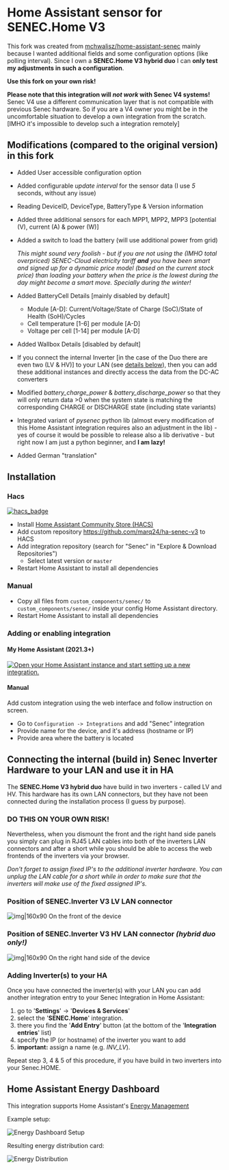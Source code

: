 # Home Assistant sensor for SENEC.Home V3 
This fork was created from [mchwalisz/home-assistant-senec](https://gitgub.com/mchwalisz/home-assistant-senec) mainly
because I wanted additional fields and some configuration options (like polling interval). Since I own a
__SENEC.Home V3 hybrid duo__ I can __only test my adjustments in such a configuration__.

__Use this fork on your own risk!__

__Please note that this integration will _not work_ with Senec V4 systems!__ Senec V4 use a different communication
layer that is not compatible with previous Senec hardware. So if you are a V4 owner you might be in the uncomfortable
situation to develop a own integration from the scratch. [IMHO it's impossible to develop such a integration remotely]

## Modifications (compared to the original version) in this fork
- Added User accessible configuration option
- Added configurable _update interval_ for the sensor data (I use _5_ seconds, without any issue)
- Reading DeviceID, DeviceType, BatteryType & Version information
- Added three additional sensors for each MPP1, MPP2, MPP3 [potential (V), current (A) & power (W)]
- Added a switch to load the battery (will use additional power from grid)
  
  _This might sound very foolish - but if you are not using the (IMHO total overpriced) SENEC-Cloud electricity tariff
  __and__ you have been smart and signed up for a dynamic price model (based on the current stock price) than loading
  your battery when the price is the lowest during the day might become a smart move. Specially during the winter!_
 
- Added BatteryCell Details [mainly disabled by default]
  - Module [A-D]: Current/Voltage/State of Charge (SoC)/State of Health (SoH)/Cycles
  - Cell temperature [1-6] per module [A-D]
  - Voltage per cell [1-14] per module [A-D]
- Added Wallbox Details  [disabled by default]
- If you connect the internal Inverter [in the case of the Duo there are even two (LV & HV)] to your LAN (see
  [details below](#inv-lnk)), then you can add these additional instances and directly access the data from the DC-AC
  converters  
- Modified _battery_charge_power_ & _battery_discharge_power_ so that they will only return data >0 when the system
  state is matching the corresponding CHARGE or DISCHARGE state (including state variants)
- Integrated variant of _pysenec_ python lib (almost every modification of this Home Assistant integration requires also
  an adjustment in the lib) - yes of course it would be possible to release also a lib derivative - but right now I am
  just a python beginner, and __I am lazy!__
- Added German "translation"

## Installation

### Hacs

[![hacs_badge](https://img.shields.io/badge/HACS-Custom-orange.svg)](https://github.com/hacs/integration)

- Install [Home Assistant Community Store (HACS)](https://hacs.xyz/)
- Add custom repository https://github.com/marq24/ha-senec-v3 to HACS
- Add integration repository (search for "Senec" in "Explore & Download Repositories")
    - Select latest version or `master`
- Restart Home Assistant to install all dependencies

### Manual

- Copy all files from `custom_components/senec/` to `custom_components/senec/` inside your config Home Assistant directory.
- Restart Home Assistant to install all dependencies

### Adding or enabling integration
#### My Home Assistant (2021.3+)
[![Open your Home Assistant instance and start setting up a new integration.](https://my.home-assistant.io/badges/config_flow_start.svg)](https://my.home-assistant.io/redirect/config_flow_start/?domain=senec)

#### Manual
Add custom integration using the web interface and follow instruction on screen.

- Go to `Configuration -> Integrations` and add "Senec" integration
- Provide name for the device, and it's address (hostname or IP)
- Provide area where the battery is located

<a id='inv-lnk'></a>
## Connecting the internal (build in) Senec Inverter Hardware to your LAN and use it in HA
The __SENEC.Home V3 hybrid duo__ have build in two inverters - called LV and HV. This hardware has its own LAN
connectors, but they have not been connected during the installation process (I guess by purpose).

### __DO THIS ON YOUR OWN RISK!__
Nevertheless, when you dismount the front and the right hand side panels you simply can plug in RJ45 LAN cables into
both of the inverters LAN connectors and after a short while you should be able to access the web frontends of the
inverters via your browser.

_Don't forget to assign fixed IP's to the additional inverter hardware. You can unplug the LAN cable for a short while
in order to make sure that the inverters will make use of the fixed assigned IP's._

### Position of SENEC.Inverter V3 LV LAN connector
![img|160x90](images/inv_lv.png)
On the front of the device

### Position of SENEC.Inverter V3 HV LAN connector _(hybrid duo only!)_
![img|160x90](images/inv_hv.png)
On the right hand side of the device

### Adding Inverter(s) to your HA
Once you have connected the inverter(s) with your LAN you can add another integration entry to your Senec Integration in
Home Assistant:

1. go to '__Settings__' -> '__Devices & Services__'
2. select the '__SENEC.Home__' integration.
3. there you find the '__Add Entry__' button (at the bottom of the '__Integration entries__' list)
4. specify the IP (or hostname) of the inverter you want to add
5. __important:__ assign a name (e.g. _INV_LV_).
 
Repeat step 3, 4 & 5 of this procedure, if you have build in two inverters into your Senec.HOME.

## Home Assistant Energy Dashboard

This integration supports Home Assistant's [Energy Management](https://www.home-assistant.io/docs/energy/)

Example setup:

![Energy Dashboard Setup](images/energy_dashboard.png)

Resulting energy distribution card:

![Energy Distribution](images/energy_distribution.png)
